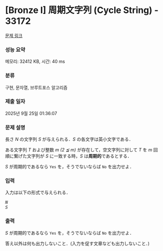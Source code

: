 # [Bronze I] 周期文字列 (Cycle String) - 33172 

[문제 링크](https://www.acmicpc.net/problem/33172) 

### 성능 요약

메모리: 32412 KB, 시간: 40 ms

### 분류

구현, 문자열, 브루트포스 알고리즘

### 제출 일자

2025년 9월 25일 01:36:07

### 문제 설명

<p>長さ <var>N</var> の文字列 <var>S</var> が与えられる．<var>S</var> の各文字は英小文字である．</p>

<p>ある文字列 <var>T</var> および整数 <var>m   (2 ≦ m)</var> が存在して，空文字列に対して <var>T</var> を <var>m</var> 回順に繋げた文字列が <var>S</var> に一致する時，<var>S</var> は<strong>周期的</strong>であるとする．</p>

<p><var>S</var> が周期的であるなら <code>Yes</code> を，そうでないならば <code>No</code> を出力せよ．</p>

### 입력 

 <p>入力は以下の形式で与えられる．</p>

<pre><var>N</var>
<var>S</var></pre>

### 출력 

 <p><var>S</var> が周期的であるなら <code>Yes</code> を，そうでないならば <code>No</code> を出力せよ．</p>

<p>答え以外は何も出力しないこと．(入力を促す文章なども出力しないこと．)</p>

